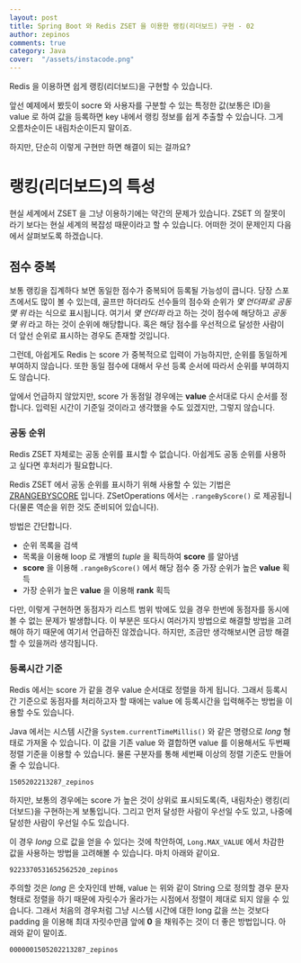 ```yaml
---
layout: post
title: Spring Boot 와 Redis ZSET 을 이용한 랭킹(리더보드) 구현 - 02
author: zepinos
comments: true
category: Java
cover:  "/assets/instacode.png"
---
```


Redis 을 이용하면 쉽게 랭킹(리더보드)을 구현할 수 있습니다.

앞선 예제에서 봤듯이 socre 와 사용자를 구분할 수 있는 특정한 값(보통은 ID)을 value 로 하여 값을 등록하면 key 내에서 랭킹 정보를 쉽게 추출할 수 있습니다. 그게 오름차순이든 내림차순이든지 말이죠.

하지만, 단순히 이렇게 구현만 하면 해결이 되는 걸까요?

# 랭킹(리더보드)의 특성

현실 세계에서 ZSET 을 그냥 이용하기에는 약간의 문제가 있습니다. ZSET 의 잘못이라기 보다는 현실 세계의 복잡성 때문이라고 할 수 있습니다. 어떠한 것이 문제인지 다음에서 살펴보도록 하겠습니다.

## 점수 중복

보통 랭킹을 집계하다 보면 동일한 점수가 중복되어 등록될 가능성이 큽니다. 당장 스포츠에서도 많이 볼 수 있는데, 골프만 하더라도 선수들의 점수와 순위가 *몇 언더파로 공동 몇 위* 라는 식으로 표시됩니다. 여기서 *몇 언더파* 라고 하는 것이 점수에 해당하고 *공동 몇 위* 라고 하는 것이 순위에 해당합니다. 혹은 해당 점수를 우선적으로 달성한 사람이 더 앞선 순위로 표시하는 경우도 존재할 것입니다.

그런데, 아쉽게도 Redis 는 score 가 중복적으로 입력이 가능하지만, 순위를 동일하게 부여하지 않습니다. 또한 동일 점수에 대해서 우선 등록 순서에 따라서 순위를 부여하지도 않습니다.

앞에서 언급하지 않았지만, score 가 동점일 경우에는 **value** 순서대로 다시 순서를 정합니다. 입력된 시간이 기준일 것이라고 생각했을 수도 있겠지만, 그렇지 않습니다.

### 공동 순위

Redis ZSET 자체로는 공동 순위를 표시할 수 없습니다. 아쉽게도 공동 순위를 사용하고 싶다면 후처리가 필요합니다.

Redis ZSET 에서 공동 순위를 표시하기 위해 사용할 수 있는 기법은 [ZRANGEBYSCORE](https://redis.io/commands/zrevrangebyscore "Redis ZRANGEBYSCORE") 입니다. ZSetOperations 에서는 `.rangeByScore()` 로 제공됩니다(물론 역순을 위한 것도 준비되어 있습니다).

방법은 간단합니다.
 - 순위 목록을 검색
 - 목록을 이용해 loop 로 개별의 *tuple* 을 획득하여 **score** 를 알아냄
 - **score** 을 이용해 `.rangeByScore()` 에서 해당 점수 중 가장 순위가 높은 **value** 획득
 - 가장 순위가 높은 **value** 을 이용해 **rank** 획득

다만, 이렇게 구현하면 동점자가 리스트 범위 밖에도 있을 경우 한번에 동점자를 동시에 볼 수 없는 문제가 발생합니다. 이 부분은 또다시 여러가지 방법으로 해결할 방법을 고려해야 하기 때문에 여기서 언급하진 않겠습니다. 하지만, 조금만 생각해보시면 금방 해결할 수 있을꺼라 생각됩니다.

### 등록시간 기준

Redis 에서는 score 가 같을 경우 value 순서대로 정렬을 하게 됩니다. 그래서 등록시간 기준으로 동점자를 처리하고자 할 때에는 value 에 등록시간을 입력해주는 방법을 이용할 수도 있습니다.

Java 에서는 시스템 시간을 `System.currentTimeMillis()` 와 같은 명령으로 *long* 형태로 가져올 수 있습니다. 이 값을 기존 value 와 결합하면 value 를 이용해서도 두번째 정렬 기준을 이용할 수 있습니다. 물론 구분자를 통해 세번째 이상의 정렬 기준도 만들어 줄 수 있습니다.

~~~
1505202213287_zepinos
~~~

하지만, 보통의 경우에는 score 가 높은 것이 상위로 표시되도록(즉, 내림차순) 랭킹(리더보드)을 구현하는게 보통입니다. 그리고 먼저 달성한 사람이 우선일 수도 있고, 나중에 달성한 사람이 우선일 수도 있습니다.

이 경우 *long* 으로 값을 얻을 수 있다는 것에 착안하여, `Long.MAX_VALUE` 에서 차감한 값을 사용하는 방법을 고려해볼 수 있습니다. 마치 아래와 같이요.

~~~
9223370531652562520_zepinos
~~~

주의할 것은 *long* 은 숫자인데 반해, value 는 위와 같이 String 으로 정의할 경우 문자 형태로 정렬을 하기 때문에 자릿수가 올라가는 시점에서 정렬이 제대로 되지 않을 수 있습니다. 그래서 처음의 경우처럼 그냥 시스템 시간에 대한 long 값을 쓰는 것보다 padding 을 이용해 최대 자릿수만큼 앞에 **0** 을 채워주는 것이 더 좋은 방법입니다. 아래와 같이 말이죠.

~~~
0000001505202213287_zepinos
~~~
